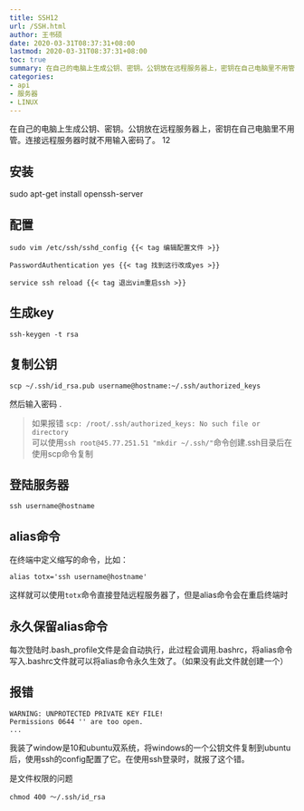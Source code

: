 ```yaml
---
title: SSH12
url: /SSH.html
author: 王书硕
date: 2020-03-31T08:37:31+08:00
lastmod: 2020-03-31T08:37:31+08:00
toc: true
summary: 在自己的电脑上生成公钥、密钥。公钥放在远程服务器上，密钥在自己电脑里不用管。连接远程服务器时就不用输入密码了。
categories:
- api
- 服务器
- LINUX
---
```


在自己的电脑上生成公钥、密钥。公钥放在远程服务器上，密钥在自己电脑里不用管。连接远程服务器时就不用输入密码了。
12
## 安装

sudo apt-get install openssh-server

## 配置

```
sudo vim /etc/ssh/sshd_config {{< tag 编辑配置文件 >}}

PasswordAuthentication yes {{< tag 找到这行改成yes >}}

service ssh reload {{< tag 退出vim重启ssh >}}
```
  
## 生成key
```shell
ssh-keygen -t rsa
```

## 复制公钥
```shell
scp ~/.ssh/id_rsa.pub username@hostname:~/.ssh/authorized_keys 
```
然后输入密码 . 

> 如果报错 `scp: /root/.ssh/authorized_keys: No such file or directory`  
> 可以使用`ssh root@45.77.251.51 "mkdir ~/.ssh/"`命令创建.ssh目录后在使用scp命令复制

## 登陆服务器
```shell
ssh username@hostname
```

## alias命令
在终端中定义缩写的命令，比如：    
```
alias totx='ssh username@hostname'
```
这样就可以使用`totx`命令直接登陆远程服务器了，但是alias命令会在重启终端时

## 永久保留alias命令
每次登陆时.bash_profile文件是会自动执行，此过程会调用.bashrc，将alias命令写入.bashrc文件就可以将alias命令永久生效了。（如果没有此文件就创建一个）

## 报错

```
WARNING: UNPROTECTED PRIVATE KEY FILE!
Permissions 0644 '' are too open.
...
```

我装了window是10和ubuntu双系统，将windows的一个公钥文件复制到ubuntu后，使用ssh的config配置了它。在使用ssh登录时，就报了这个错。

是文件权限的问题
```
chmod 400 ～/.ssh/id_rsa
```
